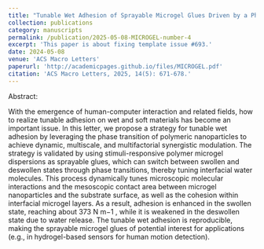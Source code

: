 ```yaml
---
title: "Tunable Wet Adhesion of Sprayable Microgel Glues Driven by a Phase Transition in Polymer Networks"
collection: publications
category: manuscripts
permalink: /publication/2025-05-08-MICROGEL-number-4
excerpt: 'This paper is about fixing template issue #693.'
date: 2024-05-08
venue: 'ACS Macro Letters'
paperurl: 'http://academicpages.github.io/files/MICROGEL.pdf'
citation: 'ACS Macro Letters, 2025, 14(5): 671-678.'
---
```


Abstract:

With the emergence of human-computer interaction and related fields, how to realize tunable adhesion on wet and soft materials has become an important issue. In this letter, we propose a strategy for tunable wet adhesion by leveraging the phase transition of polymeric nanoparticles to achieve dynamic, multiscale, and multifactorial synergistic modulation. The strategy is validated by using stimuli-responsive polymer microgel dispersions as sprayable glues, which can switch between swollen and deswollen states through phase transitions, thereby tuning interfacial water molecules. This process dynamically tunes microscopic molecular interactions and the mesoscopic contact area between microgel nanoparticles and the substrate surface, as well as the cohesion within interfacial microgel layers. As a result, adhesion is enhanced in the swollen state, reaching about 373 N m−1 , while it is weakened in the deswollen state due to water release. The tunable wet adhesion is reproducible, making the sprayable microgel glues of potential interest for applications (e.g., in hydrogel-based sensors for human motion detection).
